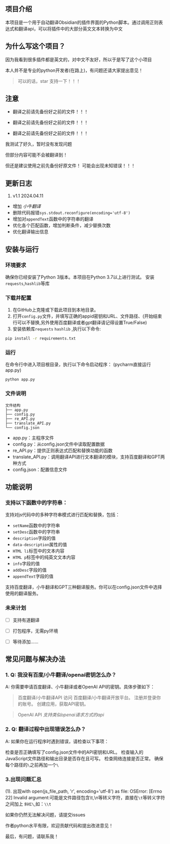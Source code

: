 ## 项目介绍

本项目是一个用于自动翻译Obsidian的插件界面的Python脚本。通过调用正则表达式和翻译api，可以将插件中的大部分英文文本转换为中文

## 为什么写这个项目？

因为我看到很多插件都是英文的，对中文不友好，所以于是写了这个小项目

本人并不是专业的python开发者(在路上)，有问题还请大家提出意见！

> 可以的话，star 支持一下！！！

## 注意

- 翻译之前请先备份好之前的文件！！！

- 翻译之前请先备份好之前的文件！！！

- 翻译之前请先备份好之前的文件！！！

我测试了好久，暂时没有发现问题

但部分内容可能不会被翻译到！

但还是建议使用之前先备份好原文件！
可能会出现未知错误！！！

## 更新日志
1. v1.1    2024.04.11
- 增加 *小牛翻译*
- 删除代码报错`sys.stdout.reconfigure(encoding='utf-8')`
- 增加对`appendText`函数中的字符串的翻译
- 优化各个匹配函数，增加判断条件，减少替换次数
- 优化翻译输出信息

## 安装与运行

### 环境要求

确保你已经安装了Python 3版本。本项目在Python 3.7以上进行测试。
安装`requests`,`hashlib`等库

### 下载并配置

1. 在GitHub上克隆或下载此项目到本地目录。
2. 打开`config.py`文件，并填写正确的appid密钥和URL、文件路径、(开始结束行可以不替换,另外使用百度翻译或者gpt翻译请记得设置True/False)
3. 安装依赖库`requests`  `hashlib` ,执行以下命令:

```bash
pip install -r requirements.txt
```

### 运行

在命令行中进入项目根目录，执行以下命令启动程序：
(pycharm直接运行app.py)

```bash
python app.py
```

### 文件说明

```
文件结构
├── app.py
├── config.py
├── re_API.py
├── translate_API.py
└── config.json
```

- app.py：主程序文件
- config.py：从config.json文件中读取配置数据
- re_API.py：提供正则表达式匹配和替换功能的函数
- translate_API.py：调用翻译API进行文本翻译的模块，支持百度翻译和GPT两种方式
- config.json：配置信息文件
## 功能说明

### 支持以下函数中的字符串：
支持对js代码中的多种字符串模式进行匹配和替换，包括：
- `setName`函数中的字符串
- `setDesc`函数中的字符串
- `description`字段的值
- `data-description`属性的值
- `HTML li`标签中的文本内容
- `HTML p`标签中的纯英文文本内容
- `info`字段的值
- `addDesc`字段的值
- `appendText`字段的值

支持百度翻译，小牛翻译和GPT三种翻译服务。你可以在config.json文件中选择使用的翻译服务。

### 未来计划
- [ ] 支持有道翻译
- [ ] 打包程序，无需py环境
- [ ] 等待添加......


## 常见问题与解决办法
### 1. Q: 我没有百度/小牛翻译/openai密钥怎么办？

A: 你需要申请百度翻译、小牛翻译或者OpenAI API的密钥。具体步骤如下：

>百度翻译/小牛翻译API
访问 百度翻译/小牛翻译开放平台。
注册并登录你的账号。
创建应用，获取API密钥。

>OpenAI API
*支持类似openai请求方式的api*
### 2. Q: 翻译过程中出现错误怎么办？

A: 如果你在运行程序时遇到错误，请检查以下事项：

检查是否正确填写了config.json文件中的API密钥和URL。
检查输入的JavaScript文件路径和输出目录是否存在且可写。
检查网络连接是否正常。
确保每个路径的`\`之前再加一个`\`

### 3.出现问题汇总
(1). 出现with open(js_file_path, 'r', encoding='utf-8') as file:
OSError: [Errno 22] Invalid argument:可能是文件路径包含\t,\n等转义字符，直接在`\t`等转义字符之间加上 `斜杠\`,如：` \\t `

如果你仍然无法解决问题，请提交issues

作者python水平有限，欢迎贡献代码和提出改进意见！ 

最后，有问题，请联系我！
